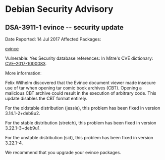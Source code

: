 
Debian Security Advisory
========================


DSA-3911-1 evince -- security update
------------------------------------



Date Reported:
14 Jul 2017
Affected Packages:

[evince](https://packages.debian.org/src:evince)

Vulnerable:
Yes
Security database references:
In Mitre's CVE dictionary: [CVE-2017-1000083](https://security-tracker.debian.org/tracker/CVE-2017-1000083).  

More information:

Felix Wilhelm discovered that the Evince document viewer made insecure
use of tar when opening tar comic book archives (CBT). Opening a
malicious CBT archive could result in the execution of arbitrary code.
This update disables the CBT format entirely.


For the oldstable distribution (jessie), this problem has been fixed
in version 3.14.1-2+deb8u2.


For the stable distribution (stretch), this problem has been fixed in
version 3.22.1-3+deb9u1.


For the unstable distribution (sid), this problem has been fixed in
version 3.22.1-4.


We recommend that you upgrade your evince packages.





